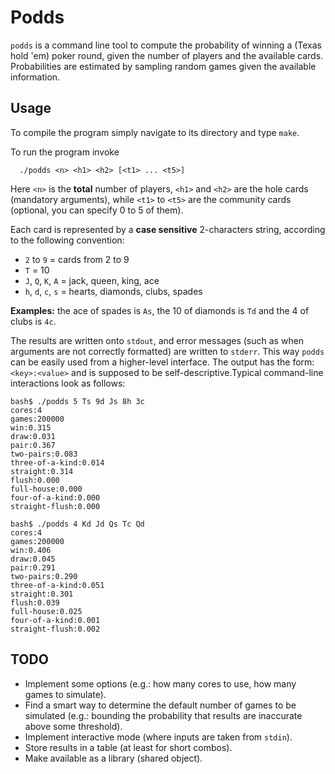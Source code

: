 # Podds

`podds` is a command line tool to compute the probability of winning a (Texas hold 'em) poker round, given the number of players and the available cards.
Probabilities are estimated by sampling random games given the available information.

## Usage

To compile the program simply navigate to its directory and type `make`.

To run the program invoke

```
  ./podds <n> <h1> <h2> [<t1> ... <t5>]
```

Here `<n>` is the **total** number of players, `<h1>` and `<h2>` are the hole cards (mandatory arguments), while `<t1>` to `<t5>` are the community cards (optional, you can specify 0 to 5 of them).

Each card is represented by a **case sensitive** 2-characters string, according to the following convention:

* `2` to `9` = cards from 2 to 9
* `T` = 10
* `J`, `Q`, `K`, `A` = jack, queen, king, ace
* `h`, `d`, `c`, `s` = hearts, diamonds, clubs, spades

**Examples:** the ace of spades is `As`, the 10 of diamonds is `Td` and the 4 of clubs is `4c`.

The results are written onto `stdout`, and error messages (such as when arguments are not correctly formatted) are written to `stderr`. This way `podds` can be easily used from a higher-level interface. The output has the form: `<key>:<value>` and is supposed to be self-descriptive.Typical command-line interactions look as follows:

```
bash$ ./podds 5 Ts 9d Js 8h 3c
cores:4
games:200000
win:0.315
draw:0.031
pair:0.367
two-pairs:0.083
three-of-a-kind:0.014
straight:0.314
flush:0.000
full-house:0.000
four-of-a-kind:0.000
straight-flush:0.000
```

```
bash$ ./podds 4 Kd Jd Qs Tc Qd
cores:4
games:200000
win:0.406
draw:0.045
pair:0.291
two-pairs:0.290
three-of-a-kind:0.051
straight:0.301
flush:0.039
full-house:0.025
four-of-a-kind:0.001
straight-flush:0.002
```

## TODO

* Implement some options (e.g.: how many cores to use, how many games to simulate).
* Find a smart way to determine the default number of games to be simulated (e.g.: bounding the probability that results are inaccurate above some threshold).
* Implement interactive mode (where inputs are taken from `stdin`).
* Store results in a table (at least for short combos).
* Make available as a library (shared object).
